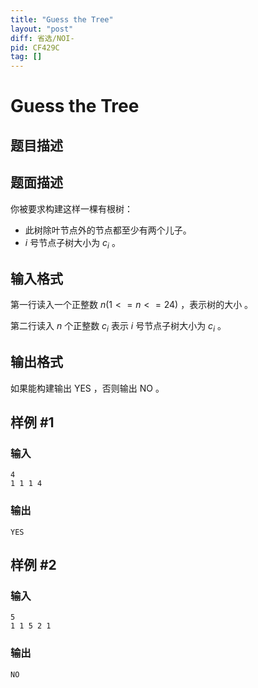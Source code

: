 ```yaml
---
title: "Guess the Tree"
layout: "post"
diff: 省选/NOI-
pid: CF429C
tag: []
---
```


# Guess the Tree

## 题目描述

## 题面描述
你被要求构建这样一棵有根树：
- 此树除叶节点外的节点都至少有两个儿子。
- $i$ 号节点子树大小为 $c_i$ 。

## 输入格式

第一行读入一个正整数 $n (1<=n<=24)$ ，表示树的大小 。

第二行读入 $n$ 个正整数 $c_i$ 表示 $i$ 号节点子树大小为 $c_i$  。

## 输出格式

如果能构建输出 YES ，否则输出 NO 。

## 样例 #1

### 输入

```
4
1 1 1 4

```

### 输出

```
YES
```

## 样例 #2

### 输入

```
5
1 1 5 2 1

```

### 输出

```
NO
```

